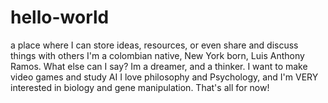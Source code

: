 # hello-world
a place where I can store ideas, resources, or even share and discuss things with others
I'm a colombian native, New York born, Luis Anthony Ramos.
What else can I say?
Im a dreamer, and a thinker. 
I want to make video games and study AI
I love philosophy and Psychology,
and I'm VERY interested in biology and gene manipulation. 
That's all for now!

